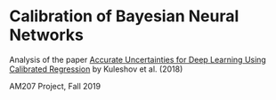 # Calibration of Bayesian Neural Networks

Analysis of the paper [Accurate Uncertainties for Deep Learning Using Calibrated Regression](https://arxiv.org/pdf/1807.00263) by Kuleshov et al. (2018)

AM207 Project, Fall 2019